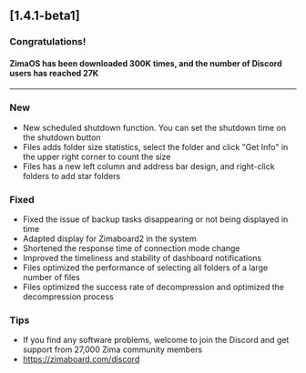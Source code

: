 ## [1.4.1-beta1]
### Congratulations! 
#### ZimaOS has been downloaded 300K times, and the number of Discord users has reached 27K
---
### New
- New scheduled shutdown function. You can set the shutdown time on the shutdown button
- Files adds folder size statistics, select the folder and click "Get Info" in the upper right corner to count the size
- Files has a new left column and address bar design, and right-click folders to add star folders
### Fixed
- Fixed the issue of backup tasks disappearing or not being displayed in time
- Adapted display for Zimaboard2 in the system
- Shortened the response time of connection mode change
- Improved the timeliness and stability of dashboard notifications
- Files optimized the performance of selecting all folders of a large number of files
- Files optimized the success rate of decompression and optimized the decompression process
### Tips
- If you find any software problems, welcome to join the Discord and get support from 27,000 Zima community members
- <a href="https://zimaboard.com/discord" target="_blank" style="color:blue">https://zimaboard.com/discord</a>
